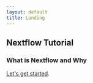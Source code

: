 ```yaml
---
layout: default
title: Landing
---
```


## Nextflow Tutorial


### What is Nextflow and Why

[Let's get started](./intro.html).